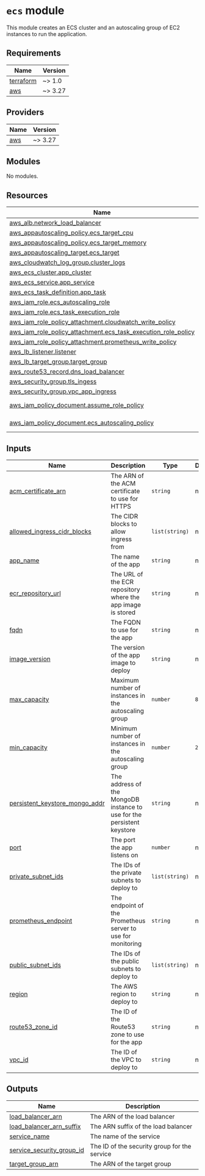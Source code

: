 # `ecs` module

This module creates an ECS cluster and an autoscaling group of EC2 instances to run the application.

<!-- BEGINNING OF PRE-COMMIT-TERRAFORM DOCS HOOK -->
## Requirements

| Name | Version |
|------|---------|
| <a name="requirement_terraform"></a> [terraform](#requirement\_terraform) | ~> 1.0 |
| <a name="requirement_aws"></a> [aws](#requirement\_aws) | ~> 3.27 |

## Providers

| Name | Version |
|------|---------|
| <a name="provider_aws"></a> [aws](#provider\_aws) | ~> 3.27 |

## Modules

No modules.

## Resources

| Name | Type |
|------|------|
| [aws_alb.network_load_balancer](https://registry.terraform.io/providers/hashicorp/aws/latest/docs/resources/alb) | resource |
| [aws_appautoscaling_policy.ecs_target_cpu](https://registry.terraform.io/providers/hashicorp/aws/latest/docs/resources/appautoscaling_policy) | resource |
| [aws_appautoscaling_policy.ecs_target_memory](https://registry.terraform.io/providers/hashicorp/aws/latest/docs/resources/appautoscaling_policy) | resource |
| [aws_appautoscaling_target.ecs_target](https://registry.terraform.io/providers/hashicorp/aws/latest/docs/resources/appautoscaling_target) | resource |
| [aws_cloudwatch_log_group.cluster_logs](https://registry.terraform.io/providers/hashicorp/aws/latest/docs/resources/cloudwatch_log_group) | resource |
| [aws_ecs_cluster.app_cluster](https://registry.terraform.io/providers/hashicorp/aws/latest/docs/resources/ecs_cluster) | resource |
| [aws_ecs_service.app_service](https://registry.terraform.io/providers/hashicorp/aws/latest/docs/resources/ecs_service) | resource |
| [aws_ecs_task_definition.app_task](https://registry.terraform.io/providers/hashicorp/aws/latest/docs/resources/ecs_task_definition) | resource |
| [aws_iam_role.ecs_autoscaling_role](https://registry.terraform.io/providers/hashicorp/aws/latest/docs/resources/iam_role) | resource |
| [aws_iam_role.ecs_task_execution_role](https://registry.terraform.io/providers/hashicorp/aws/latest/docs/resources/iam_role) | resource |
| [aws_iam_role_policy_attachment.cloudwatch_write_policy](https://registry.terraform.io/providers/hashicorp/aws/latest/docs/resources/iam_role_policy_attachment) | resource |
| [aws_iam_role_policy_attachment.ecs_task_execution_role_policy](https://registry.terraform.io/providers/hashicorp/aws/latest/docs/resources/iam_role_policy_attachment) | resource |
| [aws_iam_role_policy_attachment.prometheus_write_policy](https://registry.terraform.io/providers/hashicorp/aws/latest/docs/resources/iam_role_policy_attachment) | resource |
| [aws_lb_listener.listener](https://registry.terraform.io/providers/hashicorp/aws/latest/docs/resources/lb_listener) | resource |
| [aws_lb_target_group.target_group](https://registry.terraform.io/providers/hashicorp/aws/latest/docs/resources/lb_target_group) | resource |
| [aws_route53_record.dns_load_balancer](https://registry.terraform.io/providers/hashicorp/aws/latest/docs/resources/route53_record) | resource |
| [aws_security_group.tls_ingess](https://registry.terraform.io/providers/hashicorp/aws/latest/docs/resources/security_group) | resource |
| [aws_security_group.vpc_app_ingress](https://registry.terraform.io/providers/hashicorp/aws/latest/docs/resources/security_group) | resource |
| [aws_iam_policy_document.assume_role_policy](https://registry.terraform.io/providers/hashicorp/aws/latest/docs/data-sources/iam_policy_document) | data source |
| [aws_iam_policy_document.ecs_autoscaling_policy](https://registry.terraform.io/providers/hashicorp/aws/latest/docs/data-sources/iam_policy_document) | data source |

## Inputs

| Name | Description | Type | Default | Required |
|------|-------------|------|---------|:--------:|
| <a name="input_acm_certificate_arn"></a> [acm\_certificate\_arn](#input\_acm\_certificate\_arn) | The ARN of the ACM certificate to use for HTTPS | `string` | n/a | yes |
| <a name="input_allowed_ingress_cidr_blocks"></a> [allowed\_ingress\_cidr\_blocks](#input\_allowed\_ingress\_cidr\_blocks) | The CIDR blocks to allow ingress from | `list(string)` | n/a | yes |
| <a name="input_app_name"></a> [app\_name](#input\_app\_name) | The name of the app | `string` | n/a | yes |
| <a name="input_ecr_repository_url"></a> [ecr\_repository\_url](#input\_ecr\_repository\_url) | The URL of the ECR repository where the app image is stored | `string` | n/a | yes |
| <a name="input_fqdn"></a> [fqdn](#input\_fqdn) | The FQDN to use for the app | `string` | n/a | yes |
| <a name="input_image_version"></a> [image\_version](#input\_image\_version) | The version of the app image to deploy | `string` | n/a | yes |
| <a name="input_max_capacity"></a> [max\_capacity](#input\_max\_capacity) | Maximum number of instances in the autoscaling group | `number` | `8` | no |
| <a name="input_min_capacity"></a> [min\_capacity](#input\_min\_capacity) | Minimum number of instances in the autoscaling group | `number` | `2` | no |
| <a name="input_persistent_keystore_mongo_addr"></a> [persistent\_keystore\_mongo\_addr](#input\_persistent\_keystore\_mongo\_addr) | The address of the MongoDB instance to use for the persistent keystore | `string` | n/a | yes |
| <a name="input_port"></a> [port](#input\_port) | The port the app listens on | `number` | n/a | yes |
| <a name="input_private_subnet_ids"></a> [private\_subnet\_ids](#input\_private\_subnet\_ids) | The IDs of the private subnets to deploy to | `list(string)` | n/a | yes |
| <a name="input_prometheus_endpoint"></a> [prometheus\_endpoint](#input\_prometheus\_endpoint) | The endpoint of the Prometheus server to use for monitoring | `string` | n/a | yes |
| <a name="input_public_subnet_ids"></a> [public\_subnet\_ids](#input\_public\_subnet\_ids) | The IDs of the public subnets to deploy to | `list(string)` | n/a | yes |
| <a name="input_region"></a> [region](#input\_region) | The AWS region to deploy to | `string` | n/a | yes |
| <a name="input_route53_zone_id"></a> [route53\_zone\_id](#input\_route53\_zone\_id) | The ID of the Route53 zone to use for the app | `string` | n/a | yes |
| <a name="input_vpc_id"></a> [vpc\_id](#input\_vpc\_id) | The ID of the VPC to deploy to | `string` | n/a | yes |

## Outputs

| Name | Description |
|------|-------------|
| <a name="output_load_balancer_arn"></a> [load\_balancer\_arn](#output\_load\_balancer\_arn) | The ARN of the load balancer |
| <a name="output_load_balancer_arn_suffix"></a> [load\_balancer\_arn\_suffix](#output\_load\_balancer\_arn\_suffix) | The ARN suffix of the load balancer |
| <a name="output_service_name"></a> [service\_name](#output\_service\_name) | The name of the service |
| <a name="output_service_security_group_id"></a> [service\_security\_group\_id](#output\_service\_security\_group\_id) | The ID of the security group for the service |
| <a name="output_target_group_arn"></a> [target\_group\_arn](#output\_target\_group\_arn) | The ARN of the target group |
<!-- END OF PRE-COMMIT-TERRAFORM DOCS HOOK -->
